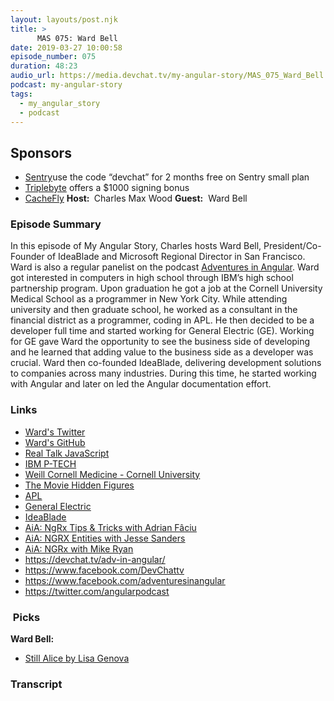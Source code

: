 ```yaml
---
layout: layouts/post.njk
title: >
      MAS 075: Ward Bell
date: 2019-03-27 10:00:58
episode_number: 075
duration: 48:23
audio_url: https://media.devchat.tv/my-angular-story/MAS_075_Ward_Bell.mp3
podcast: my-angular-story
tags: 
  - my_angular_story
  - podcast
---
```


## **Sponsors**

- [Sentry](http://sentry.io/)use the code “devchat” for 2 months free on Sentry small plan
- [Triplebyte](https://triplebyte.com/astory) offers a $1000 signing bonus
- [CacheFly](https://www.cachefly.com/)
**Host:&nbsp;** Charles Max Wood **Guest:** &nbsp;Ward Bell
### **Episode Summary**
In this episode of My Angular Story, Charles hosts Ward Bell, President/Co-Founder of IdeaBlade and Microsoft Regional Director in San Francisco. Ward is also a regular panelist on the podcast [Adventures in Angular](https://devchat.tv/adv-in-angular/). Ward got interested in computers in high school through IBM’s high school partnership program. Upon graduation he got a job at the Cornell University Medical School as a programmer in New York City. While attending university and then graduate school, he worked as a consultant in the financial district as a programmer, coding in APL. He then decided to be a developer full time and started working for General Electric (GE). Working for GE gave Ward the opportunity to see the business side of developing and he learned that adding value to the business side as a developer was crucial. Ward then co-founded IdeaBlade, delivering development solutions to companies across many industries. During this time, he started working with Angular and later on led the Angular documentation effort.
### **Links**

- [Ward's Twitter](https://twitter.com/wardbell)
- [Ward's GitHub](https://github.com/wardbell)
- [Real Talk JavaScript](https://realtalkjavascript.simplecast.fm/)
- [IBM P-TECH](https://www.ibm.com/thought-leadership/ptech/index.html)
- <u><a href="https://weill.cornell.edu/">Weill Cornell Medicine - Cornell University</a></u>
- <u><a href="https://www.foxmovies.com/movies/hidden-figures">The Movie Hidden Figures</a></u>
- <u><a href="https://tryapl.org/">APL</a></u>
- [<u>General Electric</u>](http://www.ge.com)
- <u><a href="https://www.ideablade.com/">IdeaBlade</a></u>
- <u><a href="https://devchat.tv/adv-in-angular/aia-214-ngrx-tips-tricks-with-adrian-faciu/">AiA: NgRx Tips &amp; Tricks with Adrian Fâciu</a></u>
- <u><a href="https://devchat.tv/adv-in-angular/aia-169-ngrx-entities-jesse-sanders/">AiA: NGRX Entities with Jesse Sanders</a></u>
- <u><a href="https://devchat.tv/adv-in-angular/ngrx-with-mike-ryan/">AiA: NGRx with Mike Ryan</a></u>
- <u> <a href="https://devchat.tv/adv-in-angular/">https://devchat.tv/adv-in-angular/</a></u>
- <u><a href="https://www.facebook.com/DevChattv">https://www.facebook.com/DevChattv</a></u>
- <u><a href="https://www.facebook.com/adventuresinangular">https://www.facebook.com/adventuresinangular</a></u>
- <u><a href="https://twitter.com/angularpodcast">https://twitter.com/angularpodcast</a></u>

### **&nbsp;Picks**
 **Ward Bell:**
- [Still Alice by Lisa Genova](https://www.amazon.com/Still-Alice-Lisa-Genova/dp/1501107739)
&nbsp; &nbsp; &nbsp; &nbsp; &nbsp; &nbsp; &nbsp; &nbsp;

### Transcript


